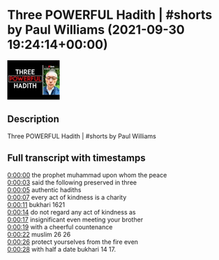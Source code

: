 # Three POWERFUL Hadith | #shorts by Paul Williams (2021-09-30 19:24:14+00:00)

![alt Three POWERFUL Hadith | #shorts by Paul Williams](SShHyz5VOtU.jpg "Three POWERFUL Hadith | #shorts by Paul Williams")

## Description

Three POWERFUL Hadith | #shorts by Paul Williams



## Full transcript with timestamps

[0:00:00](https://youtu.be/SShHyz5VOtU?t=0) the prophet muhammad upon whom the peace  
[0:00:03](https://youtu.be/SShHyz5VOtU?t=3) said the following preserved in three  
[0:00:05](https://youtu.be/SShHyz5VOtU?t=5) authentic hadiths  
[0:00:07](https://youtu.be/SShHyz5VOtU?t=7) every act of kindness is a charity  
[0:00:11](https://youtu.be/SShHyz5VOtU?t=11) bukhari 1621  
[0:00:14](https://youtu.be/SShHyz5VOtU?t=14) do not regard any act of kindness as  
[0:00:17](https://youtu.be/SShHyz5VOtU?t=17) insignificant even meeting your brother  
[0:00:19](https://youtu.be/SShHyz5VOtU?t=19) with a cheerful countenance  
[0:00:22](https://youtu.be/SShHyz5VOtU?t=22) muslim 26 26  
[0:00:26](https://youtu.be/SShHyz5VOtU?t=26) protect yourselves from the fire even  
[0:00:28](https://youtu.be/SShHyz5VOtU?t=28) with half a date bukhari 14 17.  
